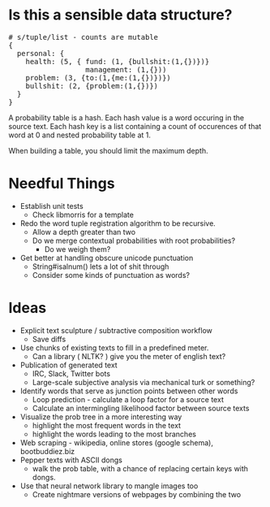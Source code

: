 # Is this a sensible data structure?

<pre>
# s/tuple/list - counts are mutable
{
  personal: {
    health: (5, { fund: (1, {bullshit:(1,{})})}
                  management: (1,{}))
    problem: (3, {to:(1,{me:(1,{})})})
    bullshit: (2, {problem:(1,{})})
  }
}
</pre>

A probability table is a hash.  Each hash value is a word occuring in the source text. Each hash key is a list containing a count of occurences of that word at 0 and nested probability table at 1.

When building a table, you should limit the maximum depth.

# Needful Things

- Establish unit tests
  - Check libmorris for a template
- Redo the word tuple registration algorithm to be recursive.
  - Allow a depth greater than two
  - Do we merge contextual probabilities with root probabilities?
    - Do we weigh them?
- Get better at handling obscure unicode punctuation
  - String#isalnum() lets a lot of shit through
  - Consider some kinds of punctuation as words?

# Ideas

- Explicit text sculpture / subtractive composition workflow
  - Save diffs
- Use chunks of existing texts to fill in a predefined meter.
  - Can a library ( NLTK? ) give you the meter of english text?
- Publication of generated text
  - IRC, Slack, Twitter bots
  - Large-scale subjective analysis via mechanical turk or something?
- Identify words that serve as junction points between other words
  - Loop prediction - calculate a loop factor for a source text
  - Calculate an intermingling likelihood factor between source texts
- Visualize the prob tree in a more interesting way
  - highlight the most frequent words in the text
  - highlight the words leading to the most branches
- Web scraping - wikipedia, online stores (google schema), bootbuddiez.biz
- Pepper texts with ASCII dongs
  - walk the prob table, with a chance of replacing certain keys with dongs.
- Use that neural network library to mangle images too
  - Create nightmare versions of webpages by combining the two
